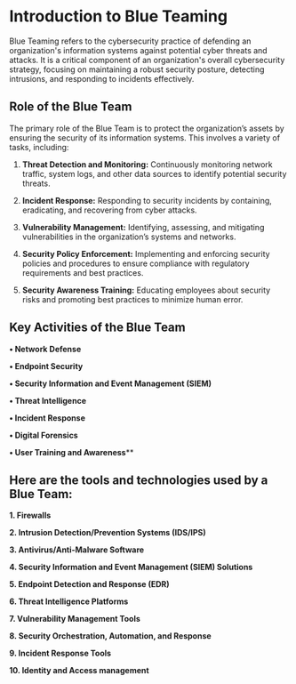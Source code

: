 # Introduction to Blue Teaming

Blue Teaming refers to the cybersecurity practice of defending an organization's information systems against potential cyber threats and attacks. It is a critical component of an organization's overall cybersecurity strategy, focusing on maintaining a robust security posture, detecting intrusions, and responding to incidents effectively.

## Role of the Blue Team
The primary role of the Blue Team is to protect the organization’s assets by ensuring the security of its information systems. This involves a variety of tasks, including:

1. **Threat Detection and Monitoring:** Continuously monitoring network traffic, system logs, and other data sources to identify potential security threats.
 
2. **Incident Response:** Responding to security incidents by containing, eradicating, and recovering from cyber attacks.

3. **Vulnerability Management:** Identifying, assessing, and mitigating vulnerabilities in the organization’s systems and networks.

4. **Security Policy Enforcement:** Implementing and enforcing security policies and procedures to ensure compliance with regulatory requirements and best practices.

5. **Security Awareness Training:** Educating employees about security risks and promoting best practices to minimize human error.

## Key Activities of the Blue Team
**• Network Defense**

**• Endpoint Security**

**• Security Information and Event Management (SIEM)**

**• Threat Intelligence**

**• Incident Response**

**• Digital Forensics**

**• User Training and Awareness****


## Here are the tools and technologies used by a Blue Team:
**1. Firewalls**

**2. Intrusion Detection/Prevention Systems (IDS/IPS)**

**3. Antivirus/Anti-Malware Software**

**4. Security Information and Event Management (SIEM) Solutions**

**5. Endpoint Detection and Response (EDR)**

**6. Threat Intelligence Platforms**

**7. Vulnerability Management Tools**

**8. Security Orchestration, Automation, and Response**

**9. Incident Response Tools**

**10. Identity and Access management**

